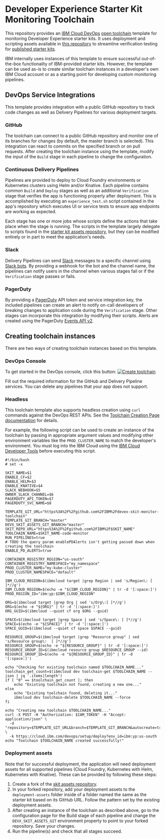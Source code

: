 # Developer Experience Starter Kit Monitoring Toolchain

This repository provides an [IBM Cloud DevOps](https://cloud.ibm.com/devops) [open toolchain](https://github.com/open-toolchain) template for monitoring Developer Experience starter kits. It uses deployment and scripting assets available in [this repository](https://github.com/IBM/devex-skit-assets) to streamline verification testing for [published starter kits](https://cloud.ibm.com/developer/appservice/starter-kits).

IBM internally uses instances of this template to ensure successful out-of-the-box functionality of IBM-provided starter kits. However, the template can be used as-is to create similar toolchain instances in a developer's own IBM Cloud account or as a starting point for developing custom monitoring pipelines.

## DevOps Service Integrations

This template provides integration with a public GitHub repository to track code changes as well as Delivery Pipelines for various deployment targets.

### GitHub
The toolchain can connect to a public GitHub repository and monitor one of its branches for changes (by default, the master branch is selected). This integration can react to commits on the specified branch or on pull requests. After creating the toolchain instance using the template, modify the input of the `Build` stage in each pipeline to change the configuration.

### Continuous Delivery Pipelines
Pipelines are provided to deploy to Cloud Foundry environments or Kubernetes clusters using Helm and/or Knative. Each pipeline contains common `Build` and `Deploy` stages as well as an additional `Verification` stage that verifies the app is functioning properly after deployment. This is accomplished by executing an `experience_test.sh` script contained in the app's repository which executes UI or service tests to ensure app endpoints are working as expected.

Each stage has one or more jobs whose scripts define the actions that take place when the stage is running. The scripts in the template largely delegate to scripts found in the [starter kit assets repository](https://github.com/IBM/devex-skit-assets/tree/master/scripts), but they can be modified entirely or in part to meet the application's needs.

### Slack
Delivery Pipelines can send [Slack](https://slack.com/) messages to a specific channel using [Slack bots](https://api.slack.com/bot-users). By providing a webhook for the bot and the channel name, the pipelines can notify users in the channel when various stages fail or if the `Verification` stage passes or fails.

### PagerDuty
By providing a [PagerDuty](https://www.pagerduty.com/) API token and service integration key, the included pipelines can create an alert to notify on-call developers of breaking changes to application code during the `Verification` stage. Other stages can incorporate this integration by modifying their scripts. Alerts are created using the PagerDuty [Events API v2](https://v2.developer.pagerduty.com/docs/events-api-v2).

## Creating toolchain instances

There are two ways of creating toolchain instances based on this template.

### DevOps Console
To get started in the DevOps console, click this button:
[![Create toolchain](https://cloud.ibm.com/devops/graphics/create_toolchain_button.png)](https://cloud.ibm.com/devops/setup/deploy?repository=https%3A%2F%2Fgithub.com%2FIBM%2Fdevex-skit-monitor-toolchain&env_id=ibm:yp:us-south)

Fill out the required information for the GitHub and Delivery Pipeline services. You can delete any pipelines that your app does not support.

### Headless 
This toolchain template also supports headless creation using `curl` commands against the DevOps REST APIs. See the [Toolchain Creation Page documentation](https://github.com/open-toolchain/sdk/wiki/Toolchain-Creation-page-parameters) for details.

For example, the following script can be used to create an instance of the toolchain by passing in appropriate argument values and modifying other environment variables like the `PROD_CLUSTER_NAME` to match the developer's environment. You must log into the IBM Cloud using the [IBM Cloud Developer Tools](https://cloud.ibm.com/docs/cli?topic=cloud-cli-getting-started) before executing this script.

```
#!/bin/bash
# set -x

SKIT_NAME=$1
ENABLE_CF=$2
ENABLE_HELM=$3
ENABLE_KNATIVE=$4
SLACK_WEBHOOK=$5
OWNER_SLACK_CHANNEL=$6
PAGERDUTY_API_TOKEN=$7
PAGERDUTY_SVC_NAME=$8

TEMPLATE_GIT_URL="https%3A%2F%2Fgithub.com%2FIBM%2Fdevex-skit-monitor-toolchain"
TEMPLATE_GIT_BRANCH="master"
DEVX_SKIT_ASSETS_GIT_BRANCH="master"
SKIT_REPO_URL="https%3A%2F%2Fgithub.com%2FIBM%2F$SKIT_NAME"
TOOLCHAIN_NAME=$SKIT_NAME-code-monitor
RUN_PIPELINES=true
# TODO the query param enablePDAlerts isn't getting passed down when creating the toolchain
ENABLE_PD_ALERTS=true

CONTAINER_REGISTRY_REGION="us-south"
CONTAINER_REGISTRY_NAMESPACE="my_namespace"
PROD_CLUSTER_NAME="my-kube-cluster"
PROD_CLUSTER_NAMESPACE="default"

IBM_CLOUD_REGION=$(ibmcloud target |grep Region | sed 's/Region\: [ ]*//g')
IBM_CLOUD_REGION=$(echo -e "${IBM_CLOUD_REGION}" | tr -d '[:space:]')
PROD_REGION_ID="ibm:yp:$IBM_CLOUD_REGION"

ORG=$(ibmcloud target |grep Org | sed 's/Org\:[ ]*//g')
ORG=$(echo -e "${ORG}" | tr -d '[:space:]')
ORG_GUID=$(ibmcloud --quiet cf org $ORG --guid)

SPACE=$(ibmcloud target |grep Space | sed 's/Space\: [ ]*//g')
SPACE=$(echo -e "${SPACE}" | tr -d '[:space:]')
SPACE_GUID=$(ibmcloud --quiet cf space $SPACE --guid)

RESOURCE_GROUP=$(ibmcloud target |grep "Resource group" | sed 's/Resource group\:  [ ]*//g')
RESOURCE_GROUP=$(echo -e "${RESOURCE_GROUP}" | tr -d '[:space:]')
RESOURCE_GROUP_ID=$(ibmcloud resource group $RESOURCE_GROUP --id)
RESOURCE_GROUP_ID=$(echo -e "${RESOURCE_GROUP_ID}" | tr -d '[:space:]')

echo "Checking for existing toolchain named $TOOLCHAIN_NAME..."
toolchain_get_count=$(ibmcloud dev toolchain-get $TOOLCHAIN_NAME --json | jq '.items|length')
if [ "0" == $toolchain_get_count ]; then
    echo "Existing toolchain not found, creating a new one..."
else
    echo "Existing toolchain found, deleting it..."
    ibmcloud dev toolchain-delete $TOOLCHAIN_NAME --force
fi

echo "Creating new toolchain $TOOLCHAIN_NAME..."
curl -X POST -H "Authorization: $IAM_TOKEN" -H "Accept: application/json" \
  -d "repository=$TEMPLATE_GIT_URL&branch=$TEMPLATE_GIT_BRANCH&autocreate=true&apiKey=$IAM_KEY&env_Id=ibm:yp:$IBM_CLOUD_REGION&resourceGroupId=$RESOURCE_GROUP_ID&toolchainName=$TOOLCHAIN_NAME&sourceRepoUrl=$SKIT_REPO_URL&skitAssetsBranch=$DEVX_SKIT_ASSETS_GIT_BRANCH&prodRegion=$PROD_REGION_ID&prodResourceGroup=$RESOURCE_GROUP&prodClusterName=$PROD_CLUSTER_NAME&prodClusterNamespace=$PROD_CLUSTER_NAMESPACE&prodOrganization=$ORG&prodSpace=$SPACE&registryRegion=ibm:yp:$CONTAINER_REGISTRY_REGION&registryNamespace=$CONTAINER_REGISTRY_NAMESPACE&enableCF=$ENABLE_CF&enableHelm=$ENABLE_HELM&enableKnative=$ENABLE_KNATIVE&slackWebhookURL=$SLACK_WEBHOOK&slackOwnersChannel=$OWNER_SLACK_CHANNEL&pagerDutyAPIToken=$PAGERDUTY_API_TOKEN&pagerDutySvcName=$PAGERDUTY_SVC_NAME&enablePDAlerts=$ENABLE_PD_ALERTS" \
  -k https://cloud.ibm.com/devops/setup/deploy?env_id=ibm:yp:us-south
echo "Toolchain $TOOLCHAIN_NAME created successfully!"
```

### Deployment assets
Note that for successful deployment, the application will need deployment assets for all supported pipelines (Cloud Foundry, Kubernetes with Helm, Kubernetes with Knative). These can be provided by following these steps:

1. Create a fork of the [skit assets repository](https://github.com/IBM/devex-skit-assets).
1. In your forked repository, add your deployment assets to the `deployment-assets` folder inside of a folder named the same as the starter kit based on its GitHub URL. Follow the pattern set by the existing deployment assets.
1. After creating an instance of the toolchain as described above, go to the configuration page for the Build stage of each pipeline and change the `DEVX_SKIT_ASSETS_GIT` environment property to point to your forked repository. Save your changes.
1. Run the pipeline(s) and check that all stages succeed.
